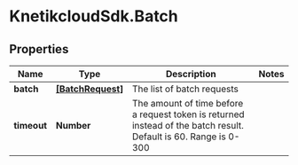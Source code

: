 # KnetikcloudSdk.Batch

## Properties
Name | Type | Description | Notes
------------ | ------------- | ------------- | -------------
**batch** | [**[BatchRequest]**](BatchRequest.md) | The list of batch requests | 
**timeout** | **Number** | The amount of time before a request token is returned instead of the batch result.  Default is 60.  Range is 0-300 | 


